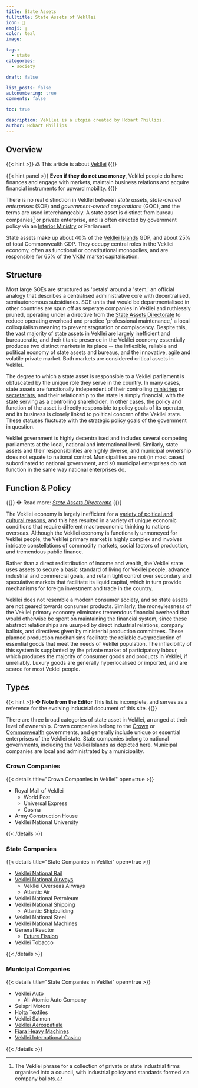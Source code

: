 ```yaml
---
title: State Assets
fulltitle: State Assets of Vekllei
icon: 🏬
emoji: ¡
color: teal
image: 

tags: 
  - state
categories:
  - society

draft: false

list_posts: false
autonumbering: true
comments: false

toc: true

description: Vekllei is a utopia created by Hobart Phillips.
author: Hobart Phillips
---
```


## Overview

{{< hint >}}
߷ This article is about [Vekllei](/intro/#what-is-vekllei)
{{</hint>}}

{{< hint panel >}}
**Even if they do not use money**, Vekllei people do have finances and engage with markets, maintain business relations and acquire financial instruments for upward mobility.
{{</hint>}}

There is no real distinction in Vekllei between *state assets*, *state-owned enterprises* (SOE) and *government-owned corporations* (GOC), and the terms are used interchangeably. A state asset is distinct from bureau companies[^1] or private enterprise, and is often directed by government policy via an [Interior Ministry](/utopia/society/state/government/interior/) or Parliament.

State assets make up about 40% of the [Vekllei Islands](/utopia/vekllei/) GDP, and about 25% of total Commonwealth GDP. They occupy central roles in the Vekllei economy, often as functional or constitutional monopolies, and are responsible for 65% of the [VKIM](/utopia/society/state/finance/#international-markets) market capitalisation.

## Structure

Most large SOEs are structured as 'petals' around a 'stem,' an official analogy that describes a centralised administrative core with decentralised, semiautonomous subsidiaries. SOE units that would be departmentalised in other countries are spun off as seperate companies in Vekllei and ruthlessly pruned, operating under a directive from the [State Assets Directorate](/utopia/society/state/government/interior/commonwealth/#state-assets-directorate) to reduce operating overhead and practice 'professional maintenance,' a local colloquialism meaning to prevent stagnation or complacency. Despite this, the vast majority of state assets in Vekllei are largely inefficient and bureaucratic, and their titanic presence in the Vekllei economy essentially produces two distinct markets in its place -- the inflexible, reliable and political economy of state assets and bureaus, and the innovative, agile and volatile private market. Both markets are considered critical assets in Vekllei.

The degree to which a state asset is responsible to a Vekllei parliament is obfuscated by the unique role they serve in the country. In many cases, state assets are functionally independent of their controlling [ministries](/utopia/society/state/government/interior/) or [secretariats](/utopia/society/state/government/commonwealth/), and their relationship to the state is simply financial, with the state serving as a controlling shareholder. In other cases, the policy and function of the asset is directly responsible to policy goals of its operator, and its business is closely linked to political concern of the Vekllei state. These statuses fluctuate with the strategic policy goals of the government in question.

Vekllei government is highly decentralised and includes several competing parliaments at the local, national and international level. Similarly, state assets and their responsibilities are highly diverse, and municipal ownership does not equate to national control. Municipalities are not (in most cases) subordinated to national government, and s0 municipal enterprises do not function in the same way national enterprises do.

## Function & Policy

{{<hint>}}
❖ Read more: *[State Assets Directorate](/utopia/society/state/government/interior/commonwealth/#state-assets-directorate)*
{{</hint>}}

The Vekllei economy is largely inefficient for a [variety of poltical and cultural reasons](/posts/2020-07-13-economy/), and this has resulted in a variety of unique economic conditions that require different macroeconomic thinking to nations overseas. Although the Vekllei economy is functionally unmoneyed for Vekllei people, the Vekllei primary market is highly complex and involves intricate constellations of commodity markets, social factors of production, and tremendous public finance.

Rather than a direct redistribution of income and wealth, the Vekllei state uses assets to secure a basic standard of living for Vekllei people, advance industrial and commercial goals, and retain tight control over secondary and speculative markets that facilitate its liquid capital, which in turn provide mechanisms for foreign investment and trade in the country. 

Vekllei does not resemble a modern consumer society, and so state assets are not geared towards consumer products. Similarly, the moneylessness of the Vekllei primary economy eliminates tremendous financial overhead that would otherwise be spent on maintaining the financial system, since these abstract relationships are usurped by direct industrial relations, company ballots, and directives given by ministerial production committees. These planned production mechanisms facilitate the reliable overproduction of essential goods that meet the needs of Vekllei population. The inflexibility of this system is supplanted by the private market of participatory labour, which produces the majority of consumer goods and products in Vekllei, if unreliably. Luxury goods are generally hyperlocalised or imported, and are scarce for most Veklei people.


## Types

{{< hint >}}
**❖ Note from the Editor**
This list is incomplete, and serves as a reference for the evolving industrial document of this site.
{{</hint>}}

There are three broad categories of state asset in Vekllei, arranged at their level of ownership. Crown companies belong to the [Crown](/utopia/society/state/government/crown/) or [Commonwealth](/utopia/society/state/government/commonwealth/) governments, and generally include unique or essential enterprises of the Vekllei state. State companies belong to national governments, including the Vekllei Islands as depicted here. Municipal companies are local and administrated by a municipality.

### Crown Companies

{{< details title="Crown Companies in Vekllei" open=true >}}

* Royal Mail of Vekllei
  * World Post
  * Universal Express
  * Cosma
* Army Construction House
* Vekllei National University

{{< /details >}}

### State Companies

{{< details title="State Companies in Vekllei" open=true >}}

* [Vekllei National Rail](/utopia/society/industry/rail/)
* [Vekllei National Airways](/utopia/landscape/boroughs/pharos/#vekllei-national-airways)
  * Vekllei Overseas Airways
  * Atlantic Air
* Vekllei National Petroleum
* Vekllei National Shipping
  * Atlantic Shipbuilding
* Vekllei National Steel
* Vekllei National Machines
* General Reactor
  * [Future Fission](/utopia/landscape/boroughs/pharos/#future-fission-sqm)
* Vekllei Tobacco

{{< /details >}}

### Municipal Companies

{{< details title="State Companies in Vekllei" open=true >}}

* Vekllei Auto
  * All-Atomic Auto Company
* Seispri Motors
* Holta Textiles
* Vekllei Salmon
* [Vekllei Aerospatiale](/utopia/landscape/boroughs/pharos/#vekllei-aerospatiale-sa)
* [Fiara Heavy Machines](/utopia/landscape/boroughs/lola/#fiara-heavy-machines-sqm)
* [Vekllei International Casino](/utopia/landscape/boroughs/mirah/)

{{< /details >}}

[^1]: The Vekllei phrase for a collection of private or state industrial firms organised into a council, with industrial policy and standards formed via company ballots.